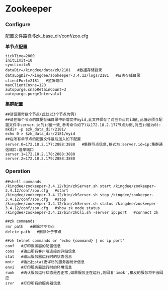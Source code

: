 # Zookeeper

### Configure
配置文件路径:$zk_base_dir/conf/zoo.cfg

**单节点配置**

	tickTime=2000
	initLimit=10
	syncLimit=5
	dataDir=/kingdee/data/zk/2181   #数据存储目录
	dataLogDir=/kingdee/zookeeper-3.4.12/logs/2181   #日志存储目录
	clientPort=2181   #监听端口
	maxClientCnxns=120
	autopurge.snapRetainCount=3
	autopurge.purgeInterval=1

**集群配置**

	##请设置奇数个节点(此处以3个节点为例)
	##请在每个节点的数据存储目录中新增文件myid,此文件保存了对应节点的id值,此值必须与配置文件中server.id的id值一致,参考命令如下(以172.18.2.177节点为例,对应id值为0):
	mkdir -p $zk_data_dir/2181/
	echo 0 > $zk_data_dir/2181/myid
	##在所有单节点的配置文件最后加入如下配置
	server.0=172.18.2.177:2888:3888   #集群节点信息,格式为:server.id=ip:集群通信端口:选举端口
	server.1=172.18.2.178:2888:3888
	server.2=172.18.2.179:2888:3888

### Operation
	##shell commands
	/kingdee/zookeeper-3.4.12/bin/zkServer.sh start /kingdee/zookeeper-3.4.12/conf/zoo.cfg   #start
	/kingdee/zookeeper-3.4.12/bin/zkServer.sh stop /kingdee/zookeeper-3.4.12/conf/zoo.cfg   #stop
	/kingdee/zookeeper-3.4.12/bin/zkServer.sh status /kingdee/zookeeper-3.4.12/conf/zoo.cfg   #show zk node status
	/kingdee/zookeeper-3.4.12/bin/zkCli.sh -server ip:port   #connect zk

	##zk commands
	rmr path   #删除非空节点
	delete path   #删除叶子节点

	##zk telnet commands or 'echo {command} | nc ip port'
	conf   #打印服务器的配置信息
	cons   #输出所有客户端连接的详细信息
	stat   #输出服务器运行时的状态信息
	mntr   #输出比stat更详尽的服务器统计信息
	envi   #打印服务器运行时的环境信息
	ruok   #确认服务运行状态是否正常,如果服务正在运行,则回复'imok',相反的服务将不会回应
	srvr   #打印所有的服务器信息
